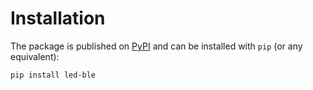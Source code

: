 # Installation

The package is published on [PyPI](https://pypi.org/project/deezer-python/) and can be installed with `pip` (or any equivalent):

```bash
pip install led-ble
```
